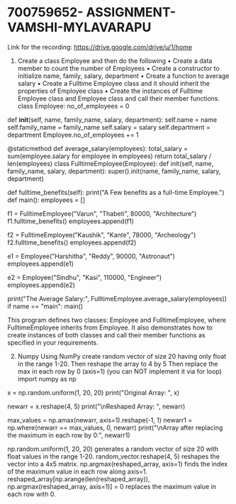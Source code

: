 # 700759652- ASSIGNMENT-VAMSHI-MYLAVARAPU

Link for the recording: https://drive.google.com/drive/u/1/home

1. Create a class Employee and then do the following • Create a data member to count the number of Employees • Create a constructor to initialize name, family, salary, department • Create a function to average salary • Create a Fulltime Employee class and it should inherit the properties of Employee class • Create the instances of Fulltime Employee class and Employee class and call their member functions.
class Employee: no_of_employees = 0

def __init__(self, name, family_name, salary, department):
    self.name = name
    self.family_name = family_name
    self.salary = salary
    self.department = department
    Employee.no_of_employees += 1

@staticmethod
def average_salary(employees):
    total_salary = sum(employee.salary for employee in employees)
    return total_salary / len(employees)
class FulltimeEmployee(Employee): def init(self, name, family_name, salary, department): super().init(name, family_name, salary, department)

def fulltime_benefits(self):
    print("A Few benefits as a full-time Employee.")
def main(): employees = []

f1 = FulltimeEmployee("Varun", "Thabeti", 80000, "Architecture")
f1.fulltime_benefits()
employees.append(f1)

f2 = FulltimeEmployee("Kaushik", "Kante", 78000, "Archeology")
f2.fulltime_benefits()
employees.append(f2)

e1 = Employee("Harshitha", "Reddy", 90000, "Astronaut")
employees.append(e1)

e2 = Employee("Sindhu", "Kasi", 110000, "Engineer")
employees.append(e2)

print("The Average Salary:", FulltimeEmployee.average_salary(employees))
if name == "main": main()

This program defines two classes: Employee and FulltimeEmployee, where FulltimeEmployee inherits from Employee. It also demonstrates how to create instances of both classes and call their member functions as specified in your requirements.

  2.  Numpy Using NumPy create random vector of size 20 having only float in the range 1-20. Then reshape the array to 4 by 5 Then replace the max in each row by 0 (axis=1) (you can NOT implement it via for loop)
import numpy as np

x = np.random.uniform(1, 20, 20) print("Original Array: ", x)

newarr = x.reshape(4, 5) print("\nReshaped Array: ", newarr)

max_values = np.amax(newarr, axis=1).reshape(-1, 1) newarr1 = np.where(newarr == max_values, 0, newarr) print("\nArray after replacing the maximum in each row by 0:", newarr1)

np.random.uniform(1, 20, 20) generates a random vector of size 20 with float values in the range 1-20. random_vector.reshape(4, 5) reshapes the vector into a 4x5 matrix. np.argmax(reshaped_array, axis=1) finds the index of the maximum value in each row along axis=1. reshaped_array[np.arange(len(reshaped_array)), np.argmax(reshaped_array, axis=1)] = 0 replaces the maximum value in each row with 0.
